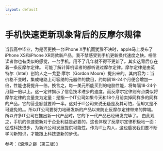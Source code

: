 ```yaml
---
layout: default
---
```

# 手机快速更新现象背后的反摩尔规律

当我高中毕业，为是否更换一台iPhone X手机而犹豫不决时，apple马上发布了iPhone XS和iPhone XR两款新产品。我不禁感受到手机更新换代速度之快。相信读者你也有类似的感觉，一台手机，用不了几年就不得不更新了。其实这背后存在着一条反摩尔定律。
可能了解计算机读者的都听说过摩尔定律。摩尔定律是由英特尔（Intel）创始人之一戈登·摩尔（Gordon Moore）提出来的。其内容为：当价格不变时，集成电路上可容纳的元器件的数目，约每隔18-24个月便会增加一倍，性能也将提升一倍。换言之，每一美元所能买到的电脑性能，将每隔18-24个月翻一倍以上。这一定律揭示了信息技术进步的速度。而反摩尔定律则有点类似将摩尔定律的变量变为定量：是指一个IT公司如果今天和18个月前卖掉同样多的同样的产品，它的营业额就要降一半。这对于IT公司来说无疑是及其可怕，但却又是不可避免的。。所以IT公司要努力地研发新的产品以来防止反摩尔定律带来的弊端。所以许多IT公司在推出新一代产品时，它的下一代产品已经研发完毕了。
由此观之，手机的快速更新对于企业利益是必要的。这也体现了反摩尔定律积极地一面：促成科技进步，为新兴公司发展提供可能性。作为IT业内人，这也启发我们要不断学习新知识，才能跟上科技更新的步伐。

参考：《浪潮之巅（第三版）》

